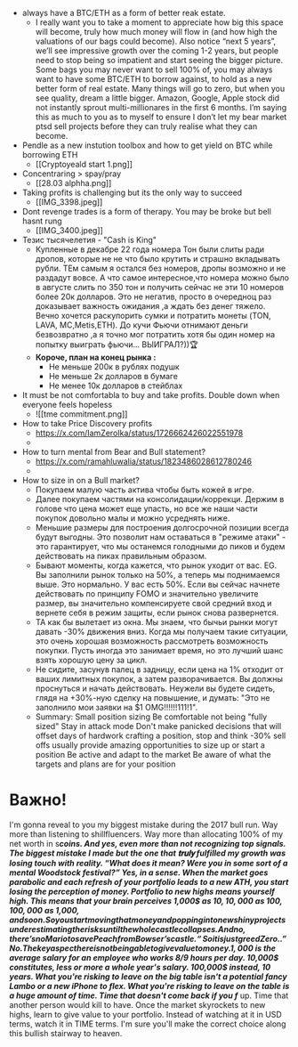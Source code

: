
- always have a BTC/ETH as a form of better reak estate.
	- I really want you to take a moment to appreciate how big this space will become, truly how much money will flow in (and how high the valuations of our bags could become). Also notice “next 5 years”, we’ll see impressive growth over the coming 1-2 years, but people need to stop being so impatient and start seeing the bigger picture. Some bags you may never want to sell 100% of, you may always want to have some BTC/ETH to borrow against, to hold as a new better form of real estate. Many things will go to zero, but when you see quality, dream a little bigger. Amazon, Google, Apple stock did not instantly sprout multi-millionares in the first 6 months. I’m saying this as much to you as to myself to ensure I don’t let my bear market ptsd sell projects before they can truly realise what they can become.
- Pendle as a new instution toolbox and how to get yield on BTC while borrowing ETH
	- [[Cryptoyeald start 1.png]]
- Concentraring > spay/pray
	- [[28.03 alphha.png]]
- Taking profits is challenging but its the only way to succeed
	- [[IMG_3398.jpeg]]
- Dont revenge trades is a form of therapy. You may be broke but bell hasnt rung
	-  [[IMG_3400.jpeg]]
- Тезис тысячелетия - "Cash is King"
	- Купленные в декабре 22 года номера Тон были слиты ради дропов, которые не не что было крутить и страшно вкладывать рубли. ТЕм самым я остался без номеров, дропы возможно и не раздадут вовсе. А что самое интересное,что номера можно было в августе слить по 350 тон и получить сейчас не эти 10 номеров более 20к долларов. Это не негатив, просто в очередноц раз доказывает важность ожидания ,а ждать без денег тяжело. Вечно хочется раскупорить сумки и потратить монеты (TON, LAVA, MC,Metis,ETH). До кучи Фьючи отнимают деньги безвозвратно ,а я точно мог потратить хотя бы один номер на попытку выиграть фьючи… ВЫИГРАЛ?))🏆
	- **Короче, план на конец рынка :**
		- Не меньше 200к в рублях подушк
		- Не меньше 2к долларов в бумаге
		- Не менее 10к долларов в стейблах
- It must be not comfortabla to buy and take profits. Double down when everyone feels hopeless
	- ![[tme commitment.png]]
- How to take Price Discovery profits
	- https://x.com/IamZeroIka/status/1726662426022551978
	- 
- How to turn mental from Bear and Bull statement?
	- https://x.com/ramahluwalia/status/1823486028612780246
	- 
- How to size in on a Bull market?
	- Покупаем малую часть актива чтобы быть кожей в игре.
	- Далее покупаем частями на консолидации/коррекци. Держим в голове что цена может еще упасть, но все же наши части покупок довольно малы и можно усреднять ниже.
	- Меньшие размеры для построения долгосрочной позиции всегда будут выгодны. Это позволит нам оставаться в "режиме атаки" - это гарантирует, что мы останемся голодными до пиков и будем действовать на пиках правильным образом.
	- Бывают моменты, когда кажется, что рынок уходит от вас. EG. Вы заполнили рынок только на 50%, а теперь мы поднимаемся выше. Это нормально. У вас есть 50%. Если вы сейчас начнете действовать по принципу FOMO и значительно увеличите размер, вы значительно компенсируете свой средний вход и вернете себя в режим защиты, если рынок снова развернется.
	- TA как бы вылетает из окна. Мы знаем, что бычьи рынки могут давать -30% движения вниз. Когда мы получаем такие ситуации, это очень хорошая возможность рассмотреть возможность покупки. Пусть иногда это занимает время, но это лучший шанс взять хорошую цену за цикл.
	- Не сидите, засунув палец в задницу, если цена на 1% отходит от ваших лимитных покупок, а затем разворачивается. Вы должны проснуться и начать действовать. Неужели вы будете сидеть, глядя на +30%-ную сделку на повышение, и думать: "Это не заполнило мои заявки на $1 OMG!!!!!!111!1".
	- Summary: Small position sizing Be comfortable not being "fully sized" Stay in attack mode Don't make panicked decisions that will offset days of hardwork crafting a position, stop and think -30% sell offs usually provide amazing opportunities to size up or start a position Be active and adapt to the market Be aware of what the targets and plans are for your position

# Важно!
I'm gonna reveal to you my biggest mistake during the 2017 bull run. Way more than listening to shillfluencers. Way more than allocating 100% of my net worth in s***coins. And yes, even more than not recognizing top signals. The biggest mistake I made but the one that 𝐭𝐫𝐮𝐥𝐲 fulfilled my growth was losing touch with reality. “What does it mean? Were you in some sort of a mental Woodstock festival?” Yes, in a sense. When the market goes parabolic and each refresh of your portfolio leads to a new ATH, you start losing the perception of money. Portfolio to new highs means yourself high. This means that your brain perceives 1,000$ as 10$, 10,000$ as 100$, 100,000$ as 1,000$, and so on. So you start moving that money and popping into new shiny projects underestimating the risks until the whole castle collapses. And no, there’s no Mario to save Peach from Bowser’s castle. “So it is just greed Zero..” No. The key aspect here is not being able to give value to money. 1,000$ is the average salary for an employee who works 8/9 hours per day. 10,000$ constitutes, less or more a whole year's salary. 100,000$ instead, 10 years. What you're risking to leave on the big table isn't a potential fancy Lambo or a new iPhone to flex. What you're risking to leave on the table is a huge amount of time. Time that doesn't come back if you f*** up. Time that another person would kill to have. Once the market skyrockets to new highs, learn to give value to your portfolio. Instead of watching at it in USD terms, watch it in TIME terms. I'm sure you'll make the correct choice along this bullish stairway to heaven.